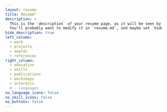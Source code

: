 ```yaml
---
layout: resume
title: Résumé*
description: >
  This is the `description` of your resume page, as it will be seen by search engines.
  You'll probably want to modify it in `resume.md`, and maybe set `hide_description` to `true` in the front matter.
hide_description: true
left_column:
  - work
  - projects
  - awards
  - references
right_column:
  - education
  - skills
  - publications
  - workshops
  - interests
  # - languages
no_language_icons: false
no_skill_icons: false
no_buttons: false
---
```

